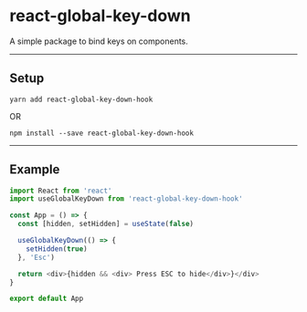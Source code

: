 # react-global-key-down

A simple package to bind keys on components.

---

## Setup

`yarn add react-global-key-down-hook`

OR

`npm install --save react-global-key-down-hook`

---

## Example

```javascript
import React from 'react'
import useGlobalKeyDown from 'react-global-key-down-hook'

const App = () => {
  const [hidden, setHidden] = useState(false)

  useGlobalKeyDown(() => {
    setHidden(true)
  }, 'Esc')

  return <div>{hidden && <div> Press ESC to hide</div>}</div>
}

export default App
```

